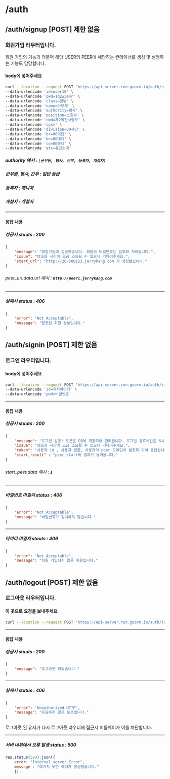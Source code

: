 
# /auth 
## /auth/signup [POST] 제한 없음
### 회원가입 라우터입니다.
회원 가입의 기능과 더불어 해당 USER의 PEER에 해당하는 컨테이너를 생성 및 실행하는 기능도 담당합니다.

#### body에 넣어주세요 
```bash
curl --location --request POST 'https://api-server.run.goorm.io/auth/signup/' \ 
--data-urlencode 'id=user10' \ 
--data-urlencode 'pwd=1q2w3e4r' \ 
--data-urlencode 'class=일병' \ 
--data-urlencode 'name=아무개' \ 
--data-urlencode 'authority=병사' \ 
--data-urlencode 'position=소총수' \ 
--data-urlencode 'cmd=제2작전사령부' \ 
--data-urlencode 'cps=' \ 
--data-urlencode 'division=00사단' \ 
--data-urlencode 'br=00여단' \ 
--data-urlencode 'bn=00대대' \ 
--data-urlencode 'co=00중대' \ 
--data-urlencode 'etc=통신소대'
```
##### authority 예시 :  **`(군무원, 병사, 간부, 등록자, 개설자)`**
##### 군무원, 병사, 간부 : 일반 등급 
##### 등록자 : 매니저
##### 개설자 : 개설자
---
#### 응답 내용
##### 성공시 stauts : 200
```json
{
    "message": "회원가입에 성공했습니다. 회원의 비밀번호는 암호화 처리됩니다.",
    "issue": "암호화 시간이 조금 소요될 수 있으니 기다려주세요.",
    "start_url": "http://20-500123.jerrykang.com 가 생성됐습니다."
}
```
###### peer_url.data.url 예시 :  **`http://peer1.jerrykang.com`**

---
##### 실패시 status : 406

```json
{
    "error": "Not Acceptable",
    "message": "잘못된 회원 정보입니다."
}
```

## /auth/signin [POST] 제한 없음
### 로그인 라우터입니다.

#### body에 넣어주세요 
```bash
curl --location --request POST 'https://api-server.run.goorm.io/auth/signin' \ 
--data-urlencode 'id=유저아이디' \ 
--data-urlencode 'pwd=비밀번호'
```
---
#### 응답 내용
##### 성공시 stauts : 200

```json
{
    "message": "로그인 성공! 토큰은 DB에 저장되어 관리됩니다. 로그인 유효시간은 6시간 입니다.",
    "issue": "암호화 시간이 조금 소요될 수 있으니 기다려주세요.",
    "token": "사용자 id , 사용자 권한, 사용자의 peer 도메인이 암호화 되어 응답됩니다.",
    "start_result" : "peer start의 결과가 들어옵니다."
}
```

###### start_peer.data 예시 :  **`1`**

---
##### 비밀번호 미일치 status : 406

```json
{
    "error": "Not Acceptable",
    "message": "비밀번호가 일치하지 않습니다."
}
```
---
##### 아이디 미일치 stauts : 406

```json
{
    "error": "Not Acceptable",
    "message": "회원 가입되지 않은 회원입니다."
}
```

## /auth/logout [POST] 제한 없음
### 로그아웃 라우터입니다.

#### 이 곳으로 요청을 보내주세요 
```bash
curl --location --request POST 'https://api-server.run.goorm.io/auth/logout'
```
---
#### 응답 내용

##### 성공시 stauts : 200
```json
{
    "message": "로그아웃 되었습니다."
}
```
---
##### 실패시 status : 406

```json
{
    "error": "Unauthorized HTTP",
    "message": "유효하지 않은 토큰입니다."
}
```

로그아웃 된 유저가 다시 로그아웃 라우터에 접근시 미들웨어가 이를 차단합니다.

---

##### 서버 내부에서 오류 발생 status : 500

```js
res.status(500).json({
    error: "Interval server Error",
    message : "예기치 못한 에러가 발생했습니다."
    });
```